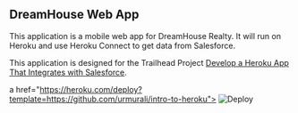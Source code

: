 DreamHouse Web App
------------------

This application is a mobile web app for DreamHouse Realty. It will run on Heroku and use Heroku Connect to get data from Salesforce.

This application is designed for the Trailhead Project [Develop a Heroku App That Integrates with Salesforce](https://trailhead.salesforce.com/content/learn/projects/develop-heroku-applications).

a href="https://heroku.com/deploy?template=https://github.com/urmurali/intro-to-heroku">
  <img src="https://www.herokucdn.com/deploy/button.svg" alt="Deploy">
</a>
